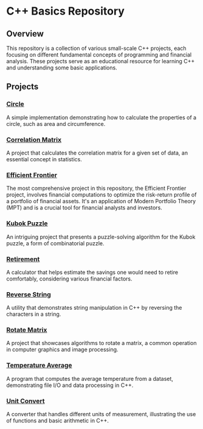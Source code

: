 # C++ Basics Repository

## Overview
This repository is a collection of various small-scale C++ projects, each focusing on different fundamental concepts of programming and financial analysis. These projects serve as an educational resource for learning C++ and understanding some basic applications.

## Projects

### [Circle](Circle)
A simple implementation demonstrating how to calculate the properties of a circle, such as area and circumference.

### [Correlation Matrix](Correlation_matrix)
A project that calculates the correlation matrix for a given set of data, an essential concept in statistics.

### [Efficient Frontier](Efficient_Frontier)
The most comprehensive project in this repository, the Efficient Frontier project, involves financial computations to optimize the risk-return profile of a portfolio of financial assets. It's an application of Modern Portfolio Theory (MPT) and is a crucial tool for financial analysts and investors.

### [Kubok Puzzle](Kubok_Puzzle)
An intriguing project that presents a puzzle-solving algorithm for the Kubok puzzle, a form of combinatorial puzzle.

### [Retirement](Retirement)
A calculator that helps estimate the savings one would need to retire comfortably, considering various financial factors.

### [Reverse String](ReverseString)
A utility that demonstrates string manipulation in C++ by reversing the characters in a string.

### [Rotate Matrix](RotateMatrix)
A project that showcases algorithms to rotate a matrix, a common operation in computer graphics and image processing.

### [Temperature Average](Temperature_average)
A program that computes the average temperature from a dataset, demonstrating file I/O and data processing in C++.

### [Unit Convert](UnitConvert)
A converter that handles different units of measurement, illustrating the use of functions and basic arithmetic in C++.
